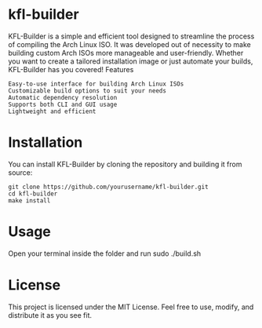 # kfl-builder

KFL-Builder is a simple and efficient tool designed to streamline the process of compiling the Arch Linux ISO. It was developed out of necessity to make building custom Arch ISOs more manageable and user-friendly. Whether you want to create a tailored installation image or just automate your builds, KFL-Builder has you covered!
Features

    Easy-to-use interface for building Arch Linux ISOs
    Customizable build options to suit your needs
    Automatic dependency resolution
    Supports both CLI and GUI usage
    Lightweight and efficient

# Installation

You can install KFL-Builder by cloning the repository and building it from source:

      
    git clone https://github.com/yourusername/kfl-builder.git
    cd kfl-builder
    make install 
# Usage
Open your terminal inside the folder and run 
    sudo ./build.sh
    
# License

This project is licensed under the MIT License. Feel free to use, modify, and distribute it as you see fit.
